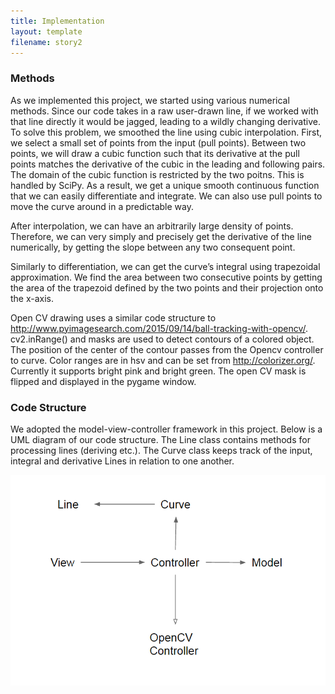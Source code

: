 ```yaml
---
title: Implementation
layout: template
filename: story2
--- 
```

### Methods

As we implemented this project, we started using various numerical methods. Since our code takes in a raw user-drawn line, if we worked with that line directly it would be jagged, leading to a wildly changing derivative. To solve this problem, we smoothed the line using cubic interpolation. First, we select a small set of points from the input (pull points). Between two points, we will draw a cubic function such that its derivative at the pull points matches the derivative of the cubic in the leading and following pairs. The domain of the cubic function is restricted by the two poitns. This is handled by SciPy. As a result, we get a unique smooth continuous function that we can easily differentiate and integrate. We can also use pull points to move the curve around in a predictable way. 

After interpolation, we can have an arbitrarily large density of points. Therefore, we can very simply and precisely get the derivative of the line numerically, by getting the slope between any two consequent point. 

Similarly to differentiation, we can get the curve’s integral using trapezoidal approximation. We find the area between two consecutive points by getting the area of the trapezoid defined by the two points and their projection onto the x-axis. 

Open CV drawing uses a similar code structure to http://www.pyimagesearch.com/2015/09/14/ball-tracking-with-opencv/. 
cv2.inRange() and masks are used to detect contours of a colored object. The position of the center of the contour passes from the Opencv controller to curve. Color ranges are in hsv and can be set from http://colorizer.org/. Currently it supports bright pink and bright green. The open CV mask is flipped and displayed in the pygame window. 

### Code Structure

We adopted the model-view-controller framework in this project. Below is a UML diagram of our code structure. The Line class contains methods for processing lines (deriving etc.). The Curve class keeps track of the input, integral and derivative Lines in relation to one another. 

![UML Diagram](uml.png)


